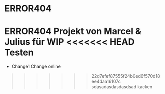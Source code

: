 ﻿# ERROR404
ERROR404 Projekt von Marcel &amp; Julius für WIP
<<<<<<< HEAD
Testen
=======

* Change1
Change online

>>>>>>> 22d7efef87555f24b0ed6f570d18ee4daa16107c
sdasadasdasdasdsad
kacken
